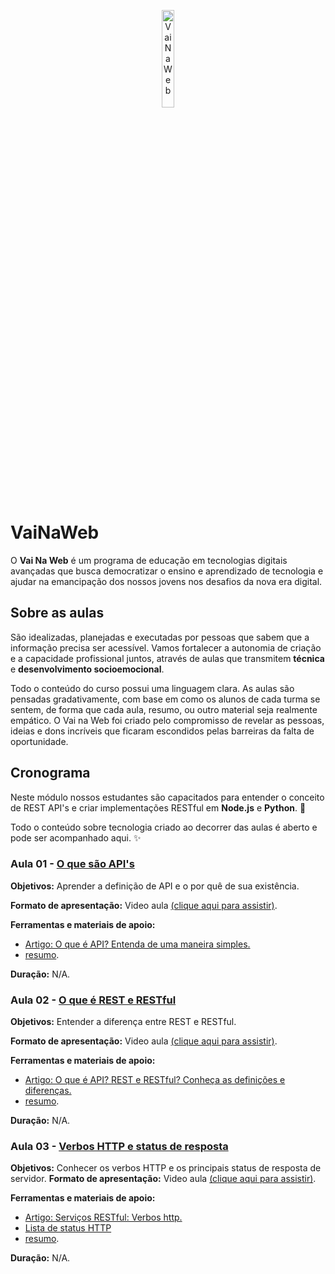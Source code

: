 <p align="center">
  <img src="http://www.vainaweb.com.br/assets/logo.svg" width="20%" alt="VaiNaWeb">
</p>

# VaiNaWeb

O **Vai Na Web** é um programa de educação em tecnologias digitais avançadas que busca democratizar o ensino e aprendizado de tecnologia e ajudar na emancipação dos nossos jovens nos desafios da nova era digital.

## Sobre as aulas

São idealizadas, planejadas e executadas por pessoas que sabem que a informação precisa ser acessível. Vamos fortalecer a autonomia de criação e a capacidade profissional juntos, através de aulas que transmitem **técnica** e **desenvolvimento socioemocional**.

Todo o conteúdo do curso possui uma linguagem clara. As aulas são pensadas gradativamente, com base em como os alunos de cada turma se sentem, de forma que cada aula, resumo, ou outro material seja realmente empático. O Vai na Web foi criado pelo compromisso de revelar as pessoas, ideias e dons incríveis que ficaram escondidos pelas barreiras da falta de oportunidade.

## Cronograma

Neste módulo nossos estudantes são capacitados para entender o conceito de REST API's e criar implementações RESTful em **Node.js** e **Python**. :rocket:

Todo o conteúdo sobre tecnologia criado ao decorrer das aulas é aberto e pode ser acompanhado aqui. :sparkles:

### Aula 01 - [O que são API's](aulas/aula01/aula.md)

**Objetivos:** Aprender a definição de API e o por quê de sua existência.

**Formato de apresentação:** Video aula [(clique aqui para assistir)]().

**Ferramentas e materiais de apoio:** 

+ [Artigo: O que é API? Entenda de uma maneira simples.](https://vertigo.com.br/o-que-e-api-entenda-de-uma-maneira-simples/)
+ [resumo](aulas/aula01/resumo.md).

**Duração:** N/A.

### Aula 02 - [O que é REST e RESTful](aulas/aula02/aula.md)

**Objetivos:** Entender a diferença entre REST e RESTful.

**Formato de apresentação:** Video aula [(clique aqui para assistir)]().

**Ferramentas e materiais de apoio:** 

+ [Artigo: O que é API? REST e RESTful? Conheça as definições e diferenças.](https://becode.com.br/o-que-e-api-rest-e-restful/)
+ [resumo](aulas/aula02/resumo.md).

**Duração:** N/A.

### Aula 03 - [Verbos HTTP e status de resposta](aulas/aula03/aula.md)

**Objetivos:** Conhecer os verbos HTTP e os principais status de resposta de servidor.
**Formato de apresentação:** Video aula [(clique aqui para assistir)]().

**Ferramentas e materiais de apoio:** 

+ [Artigo: Serviços RESTful: Verbos http.](https://www.devmedia.com.br/servicos-restful-verbos-http/37103)
+ [Lista de status HTTP](https://httpstatuses.com/)
+ [resumo](aulas/aula02/resumo.md).

**Duração:** N/A.
